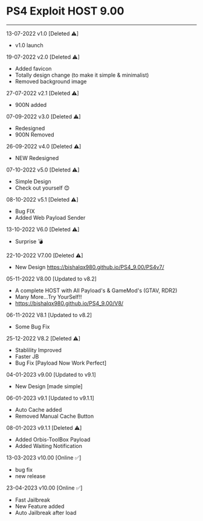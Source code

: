 # PS4 Exploit HOST 9.00
---
13-07-2022 v1.0 [Deleted ⚠]
- v1.0 launch

19-07-2022 v2.0 [Deleted ⚠]
- Added favicon
- Totally design change (to make it simple & minimalist)
- Removed background image 

27-07-2022 v2.1 [Deleted ⚠]
- 900N added

07-09-2022 v3.0 [Deleted ⚠]
- Redesigned
- 900N Removed

26-09-2022 v4.0 [Deleted ⚠]
- NEW Redesigned

07-10-2022 v5.0 [Deleted ⚠]
- Simple Design
- Check out yourself 😊

08-10-2022 v5.1 [Deleted ⚠]
- Bug FIX
- Added Web Payload Sender

13-10-2022 V6.0 [Deleted ⚠]
- Surprise 💣

22-10-2022 V7.00 [Deleted ⚠]
- New Design https://bishalqx980.github.io/PS4_9.00/PS4v7/

05-11-2022 V8.00 [Updated to v8.2]
- A complete HOST with All Payload's & GameMod's (GTAV, RDR2)
- Many More...Try YourSelf!!
- https://bishalqx980.github.io/PS4_9.00/V8/

06-11-2022 V8.1 [Updated to v8.2]
- Some Bug Fix

25-12-2022 V8.2 [Deleted ⚠]
- Stablility Improved
- Faster JB
- Bug Fix [Payload Now Work Perfect]

04-01-2023 v9.00 [Updated to v9.1]
- New Design [made simple]

06-01-2023 v9.1 [Updated to v9.1.1]
- Auto Cache added
- Removed Manual Cache Button

08-01-2023 v9.1.1 [Deleted ⚠]
- Added Orbis-ToolBox Payload
- Added Waiting Notification

13-03-2023 v10.00 [Online ✅]
- bug fix
- new release

23-04-2023 v10.00 [Online ✅]
- Fast Jailbreak
- New Feature added
- Auto Jailbreak after load